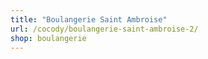 ```yaml
---
title: "Boulangerie Saint Ambroise"
url: /cocody/boulangerie-saint-ambroise-2/
shop: boulangerie
---
```

